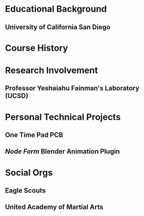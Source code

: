 # Educational Background
## University of California San Diego


# Course History

# Research Involvement
## Professor Yeshaiahu Fainman's Laboratory (UCSD)
# Personal Technical Projects
## One Time Pad PCB
## *Node Form* Blender Animation Plugin

# Social  Orgs
## Eagle Scouts
## United Academy of Martial Arts

